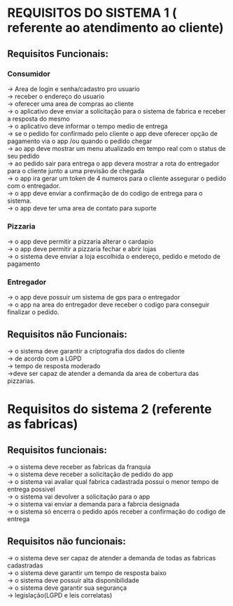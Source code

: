 # REQUISITOS DO SISTEMA 1 ( referente ao atendimento ao cliente)

## Requisitos Funcionais:
### Consumidor
-> Area de login e senha/cadastro pro usuario<br>
-> receber o endereço do usuario <br>
-> oferecer uma area de compras ao cliente <br>
-> o aplicativo deve enviar a solicitação para o sistema de fabrica e receber a resposta do mesmo <br>
-> o aplicativo deve informar o tempo medio de entrega<br>
-> se o pedido for confirmado pelo cliente o app deve oferecer opção de pagamento via o app /ou quando o pedido chegar <br>
-> ao app deve mostrar um menu atualizado em tempo real com o status de seu pedido <br>
-> ao pedido sair para entrega o app devera mostrar a rota do entregador para o cliente junto a uma previsão de chegada<br>
-> o app ira gerar um token de 4 numeros para o cliente assegurar o pedido com o entregador.<br>
-> o app deve enviar a confirmação de do codigo de entrega para o sistema.<br>
-> o app deve ter uma area de contato para suporte<br>
### Pizzaria
-> o app deve permitir a pizzaria alterar o cardapio<br>
-> o app deve permitir a pizzaria fechar e abrir lojas<br>
-> o sistema deve enviar a loja escolhida o endereço, pedido e metodo de pagamento<br>
### Entregador
-> o app deve possuir um sistema de gps para o entregador<br>
-> o app na area do entregador deve receber o codigo para conseguir finalizar o pedido.<br>

## Requisitos não Funcionais:
-> o sistema deve garantir a criptografia dos dados do cliente<br>
-> de acordo com a LGPD<br>
-> tempo de resposta moderado<br>
->deve ser capaz de atender a demanda da area de cobertura das pizzarias.<br>


# Requisitos do sistema 2 (referente as fabricas)

## Requisitos funcionais:
-> o sistema deve receber as fabricas da franquia <br>
-> o sistema deve receber a solicitação de pedido do app<br>
-> o sistema vai avaliar qual fabrica cadastrada possui o menor tempo de entrega possivel <br>
-> o sistema vai devolver a solicitação para o app<br>
-> o sistema vai enviar a demanda para a fabrcia designada<br>
-> o sistema só encerra o pedido após receber a confirmação do codigo de entrega<br>

## Requisitos não funcionais:
-> o sistema deve ser capaz de atender a demanda de todas as fabricas cadastradas<br>
-> o sistema deve garantir um tempo de resposta baixo<br>
-> o sistema deve possuir alta disponibilidade<br>
-> o sistema deve garantir sua segurança <br>
-> legislação(LGPD e leis correlatas) <br>

